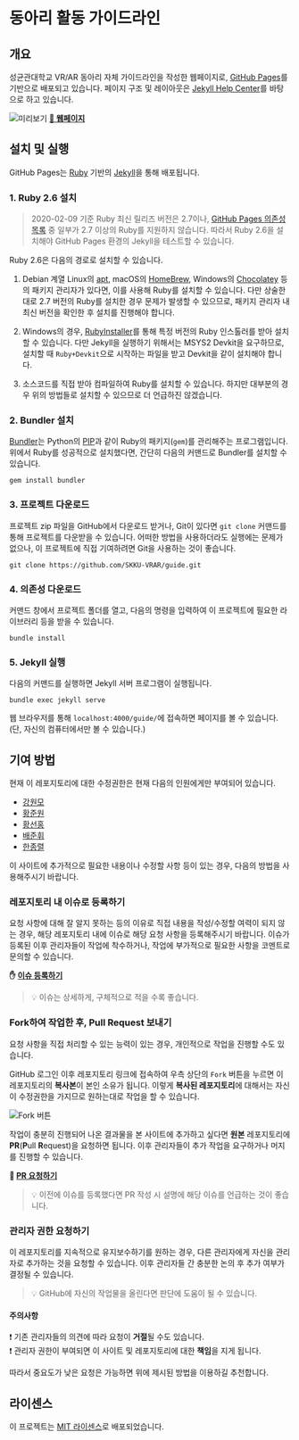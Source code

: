 # 동아리 활동 가이드라인

## 개요

성균관대학교 VR/AR 동아리 자체 가이드라인을 작성한 웹페이지로, [GitHub Pages](https://pages.github.com/)를 기반으로 배포되고 있습니다. 페이지 구조 및 레이아웃은 [Jekyll Help Center](https://gustavoquinalha.github.io/jekyll-help-center-theme/)를 바탕으로 하고 있습니다.

![미리보기](preview.png)
**[🔗 웹페이지](https://skku-vrar.github.io/guide)**

## 설치 및 실행

GitHub Pages는 [Ruby](https://www.ruby-lang.org/ko/) 기반의 [Jekyll](https://jekyllrb.com/)을 통해 배포됩니다.

### 1. Ruby 2.6 설치

> 2020-02-09 기준 Ruby 최신 릴리즈 버전은 2.7이나, [GitHub Pages 의존성 목록](https://pages.github.com/versions/) 중 일부가 2.7 이상의 Ruby를 지원하지 않습니다. 따라서 Ruby 2.6을 설치해야 GitHub Pages 환경의 Jekyll을 테스트할 수 있습니다.

Ruby 2.6은 다음의 경로로 설치할 수 있습니다.

1. Debian 계열 Linux의 [apt](https://en.wikipedia.org/wiki/APT_(software)), macOS의 [HomeBrew](https://brew.sh/index_ko), Windows의 [Chocolatey](https://chocolatey.org/) 등의 패키지 관리자가 있다면, 이를 사용해 Ruby를 설치할 수 있습니다.
  다만 상술한대로 2.7 버전의 Ruby를 설치한 경우 문제가 발생할 수 있으므로, 패키지 관리자 내 최신 버전을 확인한 후 설치를 진행해야 합니다.

2. Windows의 경우, [RubyInstaller](https://rubyinstaller.org/)를 통해 특정 버전의 Ruby 인스톨러를 받아 설치할 수 있습니다.
  다만 Jekyll을 실행하기 위해서는 MSYS2 Devkit을 요구하므로, 설치할 때 `Ruby+Devkit`으로 시작하는 파일을 받고 Devkit을 같이 설치해야 합니다.

3. 소스코드를 직접 받아 컴파일하여 Ruby를 설치할 수 있습니다. 하지만 대부분의 경우 위의 방법들로 설치할 수 있으므로 더 언급하진 않겠습니다.

### 2. Bundler 설치

[Bundler](https://ruby-korea.github.io/bundler-site/)는 Python의 [PIP](https://pypi.org/project/pip/)과 같이 Ruby의 패키지(`gem`)를 관리해주는 프로그램입니다. 위에서 Ruby를 성공적으로 설치했다면, 간단히 다음의 커맨드로 Bundler를 설치할 수 있습니다.

```console
gem install bundler
```

### 3. 프로젝트 다운로드

프로젝트 zip 파일을 GitHub에서 다운로드 받거나, Git이 있다면 `git clone` 커맨드를 통해 프로젝트를 다운받을 수 있습니다. 어떠한 방법을 사용하더라도 실행에는 문제가 없으나, 이 프로젝트에 직접 기여하려면 Git을 사용하는 것이 좋습니다.

```console
git clone https://github.com/SKKU-VRAR/guide.git
```

### 4. 의존성 다운로드

커맨드 창에서 프로젝트 폴더를 열고, 다음의 명령을 입력하여 이 프로젝트에 필요한 라이브러리 등을 받을 수 있습니다.

```console
bundle install
```

### 5. Jekyll 실행

다음의 커맨드를 실행하면 Jekyll 서버 프로그램이 실행됩니다.

```console
bundle exec jekyll serve
```

웹 브라우저를 통해 `localhost:4000/guide/`에 접속하면 페이지를 볼 수 있습니다. (단, 자신의 컴퓨터에서만 볼 수 있습니다.)

## 기여 방법

현재 이 레포지토리에 대한 수정권한은 현재 다음의 인원에게만 부여되어 있습니다.

* [강원모](https://github.com/DropFL)
* [황준원](https://github.com/nuxlear)
* [황선홍](https://github.com/Worldeditory)
* [배준휘](https://github.com/BJH9750)
* [한종렬](https://github.com/Orb-H)

이 사이트에 추가적으로 필요한 내용이나 수정할 사항 등이 있는 경우, 다음의 방법을 사용해주시기 바랍니다.

### 레포지토리 내 이슈로 등록하기

요청 사항에 대해 잘 알지 못하는 등의 이유로 직접 내용을 작성/수정할 여력이 되지 않는 경우, 해당 레포지토리 내에 이슈로 해당 요청 사항을 등록해주시기 바랍니다. 이슈가 등록된 이후 관리자들이 작업에 착수하거나, 작업에 부가적으로 필요한 사항을 코멘트로 문의할 수 있습니다.

**✋ [이슈 등록하기](https://github.com/SKKU-VRAR/guide/issues/new)**

> 💡 이슈는 상세하게, 구체적으로 적을 수록 좋습니다.

### Fork하여 작업한 후, Pull Request 보내기

요청 사항을 직접 처리할 수 있는 능력이 있는 경우, 개인적으로 작업을 진행할 수도 있습니다.

GitHub 로그인 이후 레포지토리 링크에 접속하여 우측 상단의 `Fork` 버튼을 누르면 이 레포지토리의 **복사본**이 본인 소유가 됩니다. 이렇게 **복사된 레포지토리**에 대해서는 자신이 수정권한을 가지므로 원하는대로 작업을 할 수 있습니다.

![Fork 버튼](how-to-fork.png)

작업이 충분히 진행되어 나온 결과물을 본 사이트에 추가하고 싶다면 **원본** 레포지토리에 **PR**(**P**ull **R**equest)을 요청하면 됩니다. 이후 관리자들이 추가 작업을 요구하거나 머지를 진행할 수 있습니다.

**📢 [PR 요청하기](https://github.com/SKKU-VRAR/guide/compare)**

> 💡 이전에 이슈를 등록했다면 PR 작성 시 설명에 해당 이슈를 언급하는 것이 좋습니다.

### 관리자 권한 요청하기

이 레포지토리를 지속적으로 유지보수하기를 원하는 경우, 다른 관리자에게 자신을 관리자로 추가하는 것을 요청할 수 있습니다. 이후 관리자들 간 충분한 논의 후 추가 여부가 결정될 수 있습니다.

> 💡 GitHub에 자신의 작업물을 올린다면 판단에 도움이 될 수 있습니다.

#### 주의사항

❗ 기존 관리자들의 의견에 따라 요청이 **거절**될 수도 있습니다.  
❗ 관리자 권한이 부여되면 이 사이트 및 레포지토리에 대한 **책임**을 지게 됩니다.

따라서 중요도가 낮은 요청은 가능하면 위에 제시된 방법을 이용하길 추천합니다.

## 라이센스

이 프로젝트는 [MIT 라이센스](https://opensource.org/licenses/MIT)로 배포되었습니다.

